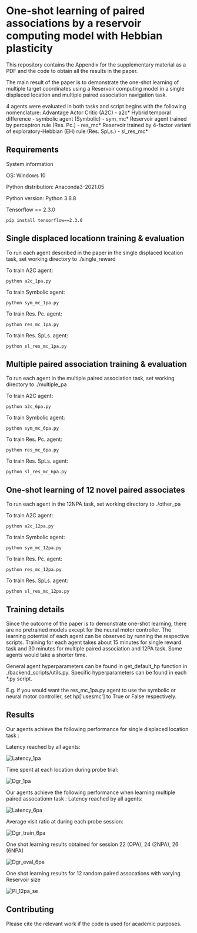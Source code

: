 # One-shot learning of paired associations by a reservoir computing model with Hebbian plasticity

This repository contains the Appendix for the supplementary material as a PDF and the code to obtain all the results in the paper.  

The main result of the paper is to demonstrate the one-shot learning of multiple target coordinates using a Reservoir computing model in a single displaced location and multiple paired association navigation task.

4 agents were evaluated in both tasks and script begins with the following nomenclature:
Advantage Actor Critic (A2C)                                                        - a2c*
Hybrid temporal difference - symbolic agent (Symbolic)                              - sym_mc*
Reservoir agent trained by perceptron rule (Res. Pc.)                               - res_mc*
Reservoir trained by 4-factor variant of exploratory-Hebbian (EH) rule (Res. SpLs.) - sl_res_mc*


## Requirements

System information

OS: Windows 10

Python distribution: Anaconda3-2021.05

Python version: Python 3.8.8

Tensorflow == 2.3.0

```setup
pip install tensorflow==2.3.0
```

## Single displaced locationn training & evaluation

To run each agent described in the paper in the single displaced location task, set working directory to ./single_reward

To train A2C agent:
```train
python a2c_1pa.py
```
To train Symbolic agent:
```train
python sym_mc_1pa.py
```
To train Res. Pc. agent:
```train
python res_mc_1pa.py
```
To train Res. SpLs. agent:
```train
python sl_res_mc_1pa.py
```

## Multiple paired association training & evaluation

To run each agent in the multiple paired association task, set working directory to ./multiple_pa

To train A2C agent:
```train
python a2c_6pa.py
```
To train Symbolic agent:
```train
python sym_mc_6pa.py
```
To train Res. Pc. agent:
```train
python res_mc_6pa.py
```
To train Res. SpLs. agent:
```train
python sl_res_mc_6pa.py
```


## One-shot learning of 12 novel paired associates 
To run each agent in the 12NPA task, set working directory to ./other_pa

To train A2C agent:
```train
python a2c_12pa.py
```
To train Symbolic agent:
```train
python sym_mc_12pa.py
```
To train Res. Pc. agent:
```train
python res_mc_12pa.py
```
To train Res. SpLs. agent:
```train
python sl_res_mc_12pa.py
```


## Training details

Since the outcome of the paper is to demonstrate one-shot learning, there are no pretrained models except for the neural motor controller. The learning potential of each agent can be observed by running the respective scripts.
Training for each agent takes about 15 minutes for single reward task and 30 minutes for multiple paired association and 12PA task. Some agents would take a shorter time.

General agent hyperparameters can be found in get_default_hp function in ./backend_scripts/utils.py. Specific hyperparameters can be found in each *.py script.

E.g. if you would want the res_mc_1pa.py agent to use the symbolic or neural motor controller, set hp['usesmc'] to True or False respectively. 


## Results

Our agents achieve the following performance for single displaced location task :

Latency reached by all agents:

![Latency_1pa](https://user-images.githubusercontent.com/35286288/120445898-a76a6300-c3bb-11eb-8dd8-50068163b657.png)

Time spent at each location during probe trial:

![Dgr_1pa](https://user-images.githubusercontent.com/35286288/120445926-ad604400-c3bb-11eb-9add-251cd5e2fbdb.png)


Our agents achieve the following performance when learning multiple paired assocationn task :
Latency reached by all agents:

![Latency_6pa](https://user-images.githubusercontent.com/35286288/120445947-b224f800-c3bb-11eb-88a8-239e2e325099.png)

Average visit ratio at during each probe session:

![Dgr_train_6pa](https://user-images.githubusercontent.com/35286288/120445966-b94c0600-c3bb-11eb-9c6c-6a676cf70c4d.png)

One shot learning results obtained for session 22 (OPA), 24 (2NPA), 26 (6NPA)

![Dgr_eval_6pa](https://user-images.githubusercontent.com/35286288/120445974-bcdf8d00-c3bb-11eb-9159-abe9d18fc23d.png)

One shot learning results for 12 random paired assocations with varying Reservoir size

![PI_12pa_se](https://user-images.githubusercontent.com/35286288/120446029-c79a2200-c3bb-11eb-8f2d-b782f1a727ce.png)

## Contributing
Please cite the relevant work if the code is used for academic purposes.
